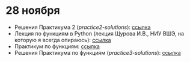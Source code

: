 # 28 ноября 

* Решения Практикума 2 (*practice2-solutions*): [ссылка](http://nbviewer.jupyter.org/github/allatambov/py-dat18/blob/master/28-11/practice2-solutions.ipynb)
* Лекция по функциям в Python (лекция Щурова И.В., НИУ ВШЭ, на которую я всегда опираюсь): [ссылка](http://nbviewer.math-hse.info/github/ischurov/pythonhse/blob/master/Lecture%204.ipynb)
* Практикум по функциям: [ссылка](https://nbviewer.jupyter.org/github/allatambov/py-dat18/blob/master/28-11/28-11-pratice.ipynb)
* Решения Практикума по функциям (*practice3-solutions*): [ссылка](http://nbviewer.jupyter.org/github/allatambov/py-dat18/blob/master/28-11/practice3-solutions.ipynb)
